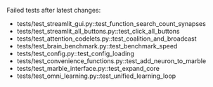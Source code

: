 Failed tests after latest changes:
- tests/test_streamlit_gui.py::test_function_search_count_synapses
- tests/test_streamlit_all_buttons.py::test_click_all_buttons
- tests/test_attention_codelets.py::test_coalition_and_broadcast
- tests/test_brain_benchmark.py::test_benchmark_speed
- tests/test_config.py::test_config_loading
- tests/test_convenience_functions.py::test_add_neuron_to_marble
- tests/test_marble_interface.py::test_expand_core
- tests/test_omni_learning.py::test_unified_learning_loop
